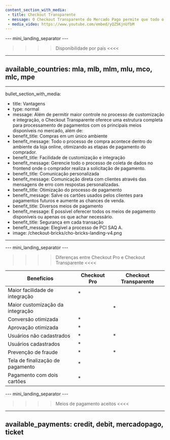 ```yaml
---
content_section_with_media: 
 - title: Checkout Transparente
 - message: O Checkout Transparente do Mercado Pago permite que todo o processo de finalização de compra, desde o preenchimento de dados do usuário até a realização do pagamento aconteça em um único ambiente, sem a necessidade de redirecionamento para uma página externa à sua loja.
 - media_video: https://www.youtube.com/embed/yQZ5KjnUfbM
---
```


--- mini_landing_separator ---

>>>> Disponibilidade por país <<<<
---
available_countries: mla, mlb, mlm, mlu, mco, mlc, mpe
---
---
bullet_section_with_media: 
 - title: Vantagens
 - type: normal
 - message: Além de permitir maior controle no processo de customização e integração, o Checkout Transparente oferece uma estrutura completa para processamento de pagamentos com os principais meios disponíveis no mercado, além de:
 - benefit_title: Compras em um único ambiente
 - benefit_message: Todo o processo de compra acontece dentro do ambiente da loja online, otimizando as etapas de pagamento do comprador.
 - benefit_title: Facilidade de customização e integração
 - benefit_message: Gerencie todo o processo de coleta de dados no frontend onde o comprador realiza a solicitação de pagamento.
 - benefit_title: Comunicação personalizada
 - benefit_message: Comunicação direta com clientes através das mensagens de erro com respostas personalizadas.
 - benefit_title: Otimização do processo de pagamento
 - benefit_message: Salve os cartões usados pelos clientes para pagamentos futuros e aumente as chances de venda.
 - benefit_title: Diversos meios de pagamento
 - benefit_message: É possível oferecer todos os meios de pagamento disponíveis ou apenas os que achar necessário.
 - benefit_title: Segurança em cada transação
 - benefit_message: Elegível a processo de PCI SAQ A.
 - image: /checkout-bricks/cho-bricks-landing-v4.png
---

--- mini_landing_separator ---

>>>> Diferenças entre Checkout Pro e Checkout Transparente <<<<

|  Benefícios  | Checkout Pro  | Checkout Transparente  |
| --- | --- | --- |
| Maior facilidade de integração  | *  |   |
| Maior customização da integração  |   | *  |
| Conversão otimizada  | *  |   |
| Aprovação otimizada  | *  |   |
| Usuários não cadastrados  | *  | *  |
| Usuários cadastrados  | *  |   |
| Prevenção de fraude  | *  | *  |
| Tela de finalização de pagamento  | *  |   |
| Pagamento com dois cartões  | *  |   |


--- mini_landing_separator ---
>>>> Meios de pagamento aceitos <<<<
---
available_payments: credit, debit, mercadopago, ticket
---